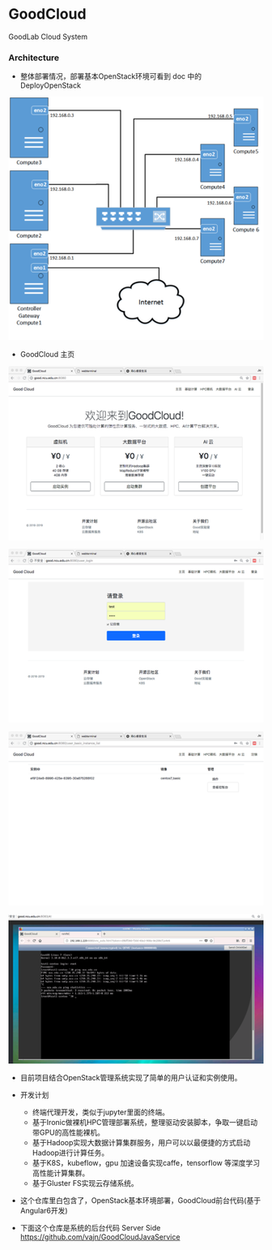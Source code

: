 # GoodCloud
GoodLab Cloud System

### Architecture

- 整体部署情况，部署基本OpenStack环境可看到 doc 中的 DeployOpenStack

![eadme](doc/images/Architecture.png)

- GoodCloud 主页

![homepage](doc/images/home_page.png)

![user_login](doc/images/user_login.png)

![user_instance](doc/images/user_instance_list.png)

![user_console](doc/images/console.png)

- 目前项目结合OpenStack管理系统实现了简单的用户认证和实例使用。

- 开发计划
    - 终端代理开发，类似于jupyter里面的终端。
    - 基于Ironic做裸机HPC管理部署系统，整理驱动安装脚本，争取一键启动带GPU的高性能裸机。
    - 基于Hadoop实现大数据计算集群服务，用户可以以最便捷的方式启动Hadoop进行计算任务。
    - 基于K8S，kubeflow，gpu 加速设备实现caffe，tensorflow 等深度学习高性能计算集群。
    - 基于Gluster FS实现云存储系统。

- 这个仓库里白包含了，OpenStack基本环境部署，GoodCloud前台代码(基于 Angular6开发)    

- 下面这个仓库是系统的后台代码
Server Side
https://github.com/vajn/GoodCloudJavaService


